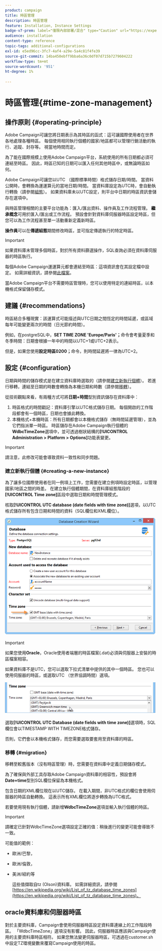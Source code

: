 ```yaml
---
product: campaign
title: 時區管理
description: 時區管理
feature: Installation, Instance Settings
badge-v7-prem: label="僅限內部部署/混合" type="Caution" url="https://experienceleague.adobe.com/docs/campaign-classic/using/installing-campaign-classic/architecture-and-hosting-models/hosting-models-lp/hosting-models.html?lang=zh-Hant" tooltip="僅適用於內部部署和混合部署"
audience: installation
content-type: reference
topic-tags: additional-configurations
exl-id: e5ed96cc-3fc7-4af4-a29e-5a4c81f4fe39
source-git-commit: 14ba450ebff9bba6a36c0df07d715b7279604222
workflow-type: tm+mt
source-wordcount: '951'
ht-degree: 1%

---
```


# 時區管理{#time-zone-management}



## 操作原則 {#operating-principle}

Adobe Campaign可讓您將日期表示為其時區的函式：這可讓國際使用者在世界各地處理各種時區。 每個使用相同執行個體的國家/地區都可以管理行銷活動的執行、追蹤、封存等。 視當地時間而定。

為了能在國際規模上使用Adobe Campaign平台，系統使用的所有日期都必須可連結至時區。 因此，時區已知的日期可以匯入任何其他時區中，或無論時區如何。

Adobe Campaign可讓您以UTC （國際標準時間）格式儲存日期/時間。 當資料公開時，會轉換為運運算元的當地日期/時間。 當資料庫設定為UTC時，會自動執行轉換（請參閱[組態](#configuration)）。 如果資料庫未以UTC設定，則平台中日期的時區資訊會儲存在選項中。

與時區管理相關的主要平台功能為：匯入/匯出資料、操作員及工作流程管理。 **繼承概念**&#x200B;可用於匯入/匯出或工作流程。 預設會針對資料庫伺服器時區設定時區，但您可以為工作流程甚至單一活動重新定義新時區。

**操作員**&#x200B;可以在&#x200B;**傳遞組態**&#x200B;期間修改時區，並可指定傳遞執行的特定時區。

>[!IMPORTANT]
>
>如果資料庫未管理多個時區，對於所有資料篩選操作，SQL查詢必須在資料庫伺服器的時區執行。

每個Adobe Campaign運運算元都會連結至時區：這項資訊會在其設定檔中設定。 如需詳細資訊，請參閱[此檔案](../../platform/using/access-management.md)。

當Adobe Campaign平台不需要時區管理時，您可以使用特定的連結時區，以本機格式保留儲存模式。

## 建議 {#recommendations}

時區結合多種現實：該運算式可能描述與UTC日期之間恆定的時間延遲，或區域每年可能變更兩次的時間（日光節約時間）。

例如，在postgreSQL中，**SET TIME ZONE &#39;Europe/Paris&#39;；**&#x200B;命令會考量夏季和冬季時間：日期會根據一年中的時間以UTC+1或UTC+2表示。

但是，如果您使用&#x200B;**設定時區0200；**&#x200B;命令，則時間延遲將一律為UTC+2。

## 設定 {#configuration}

日期與時間的儲存模式是在建立資料庫時選取的（請參閱[建立新執行個體](#creating-a-new-instance)）。 若進行移轉，連結至日期的時數會轉換為本機日期和時數（請參閱[移轉](#migration)）。

從技術觀點來看，有兩種方式可將&#x200B;**日期+時間**&#x200B;型別資訊儲存在資料庫中：

1. 時區格式的時間戳記：資料庫引擎以UTC格式儲存日期。 每個開啟的工作階段都會有一個時區，日期也會據此轉換。
1. 本機格式+本機時區：所有日期都會以本機格式儲存（無時間延遲管理），並為它們指派單一時區。 時區儲存在Adobe Campaign執行個體的&#x200B;**WdbcTimeZone**&#x200B;選項中，並可透過樹狀結構的&#x200B;**[!UICONTROL Administration > Platform > Options]**&#x200B;功能表變更。

>[!IMPORTANT]
>
>請注意，此修改可能會導致資料一致性和同步問題。

### 建立新執行個體 {#creating-a-new-instance}

為了讓多位國際使用者在同一例項上工作，您需要在建立例項時設定時區，以管理國家/地區之間的時差。 在建立執行個體期間，在資料庫組態階段的&#x200B;**[!UICONTROL Time zone]**&#x200B;區段中選取日期和時間管理模式。

核取&#x200B;**[!UICONTROL UTC database (date fields with time zone)]**&#x200B;選項，以UTC格式儲存所有包含日期和時間的資料（SQL欄位和XML欄位）。

![](assets/install_wz_select_utc_option.png)

>[!IMPORTANT]
>
>如果您使用&#x200B;**Oracle**，Oracle使用者端層的時區檔案(.dat)必須與伺服器上安裝的時區檔案相容。

如果資料庫不是UTC，您可以選取下拉式清單中提供的其中一個時區。 您也可以使用伺服器的時區，或選取UTC （世界協調時間）選項。

![](assets/install_wz_unselect_utc_option.png)

選取&#x200B;**[!UICONTROL UTC Database (date fields with time zone)]**&#x200B;選項時，SQL欄位會以TIMESTAMP WITH TIMEZONE格式儲存。

否則，它們會以本機格式儲存，而您需要選取要套用至資料庫的時區。

### 移轉 {#migration}

移轉至較舊版本（沒有時區管理）時，您需要在資料庫中定義日期儲存模式。

為了確保與外部工具存取Adobe Campaign資料庫的相容性，預設會將&#x200B;**Date+time**&#x200B;型別SQL欄位保留為本機格式。

包含日期的XML欄位現在以UTC儲存。 在載入期間，非UTC格式的欄位會使用伺服器的時區自動轉換。 這表示所有XML欄位將逐步轉換為UTC格式。

若要使用現有執行個體，請新增&#x200B;**WdbcTimeZone**&#x200B;選項並輸入執行個體的時區。

>[!IMPORTANT]
>
>請確定已針對WdbcTimeZone選項設定正確的值：稍後進行的變更可能會導致不一致。

可能值的範例：

* 歐洲/巴黎，
* 歐洲/倫敦，
* 美洲/紐約等

  這些值擷取自tz (Olson)資料庫。 如需詳細資訊，請參閱[https://en.wikipedia.org/wiki/List_of_tz_database_time_zones](https://en.wikipedia.org/wiki/List_of_tz_database_time_zones)。

## oracle資料庫和伺服器時區

對於主要資料庫，Campaign會使用伺服器時區設定資料庫連線上的工作階段時區。 「WdbcTimeZone」選項沒有影響。 因此，伺服器時區應該與Campaign使用的主要資料庫時區相符。 如果您無法變更伺服器時區，可透過在customer.sh中設定TZ環境變數來覆寫Campaign使用的時區。